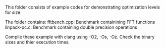 This folder consists of example codes for demonstrating optimization levels for size

The folder contains:
	fftbench.cpp: Benchmark containining FFT functions
	linpack-pc.c: Benchmark containing double precision operations

Compile these example with clang using -O2, -Os, -Oz. Check the binary sizes and thier execution times.
